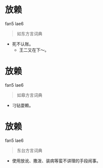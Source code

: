# 放赖
fan5 lae6
> 如东方言词典
- 死不认账。
  - 王二又在下～。

# 放赖
fan5 lae6
> 如皋方言词典
- 刁钻耍赖。

# 放赖
fan5 lae6
> 东台方言词典
- 使用放讹、撒泼、装病等蛮不讲理的手段闹事。
